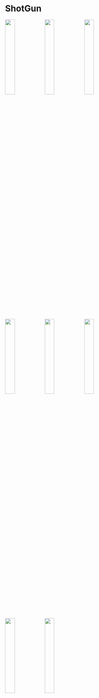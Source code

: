 # ShotGun
<img src="https://user-images.githubusercontent.com/46317057/147593169-b5ebb61a-1da6-48b3-b29f-88ba5dc6a565.png" width=25% height=25%>
<img src="https://user-images.githubusercontent.com/46317057/147593293-e9bb920e-523c-4393-be7c-29000eedd20f.png" width=25% height=25%>
<img src="https://user-images.githubusercontent.com/46317057/147593183-12bc6a09-e701-47c8-af54-45721eaeae64.png" width=25% height=25%>
<img src="https://user-images.githubusercontent.com/46317057/147593188-a729ed53-83e7-4574-8582-ba385572d003.png" width=25% height=25%>
<img src="https://user-images.githubusercontent.com/46317057/147593200-351a85fe-99d5-4498-a181-d7a4b091be6b.png" width=25% height=25%>
<img src="https://user-images.githubusercontent.com/46317057/147593209-1107f9e8-bf88-4e56-8737-64d88f1547e7.png" width=25% height=25%>
<img src="https://user-images.githubusercontent.com/46317057/147593253-7620e75a-0da4-4857-a464-5a7ee5ec73d9.png" width=25% height=25%>
<img src="https://user-images.githubusercontent.com/46317057/147593269-4a4dca05-f6d5-481f-a6fa-50df719962da.png" width=25% height=25%>
